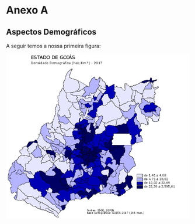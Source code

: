 # Anexo A

## Aspectos Demográficos

A seguir temos a nossa primeira figura:

![Aspectos Demográficos](DensidadeDemografica.jpeg)
